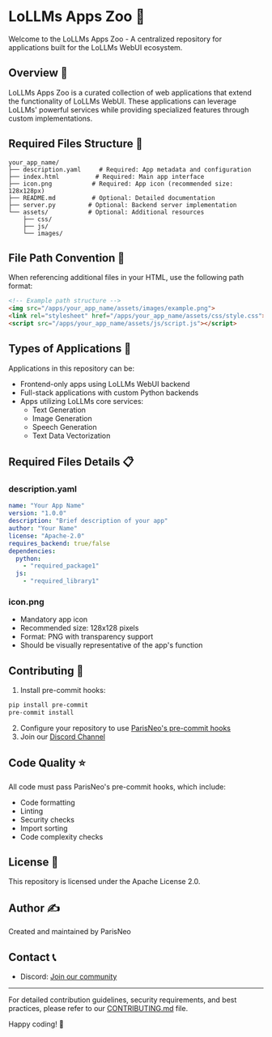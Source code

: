 # LoLLMs Apps Zoo 🎪

Welcome to the LoLLMs Apps Zoo - A centralized repository for applications built for the LoLLMs WebUI ecosystem.

## Overview 🌟

LoLLMs Apps Zoo is a curated collection of web applications that extend the functionality of LoLLMs WebUI. These applications can leverage LoLLMs' powerful services while providing specialized features through custom implementations.

## Required Files Structure 📁

```
your_app_name/
├── description.yaml     # Required: App metadata and configuration
├── index.html          # Required: Main app interface
├── icon.png           # Required: App icon (recommended size: 128x128px)
├── README.md          # Optional: Detailed documentation
├── server.py         # Optional: Backend server implementation
└── assets/           # Optional: Additional resources
    ├── css/
    ├── js/
    └── images/
```

## File Path Convention 🔗

When referencing additional files in your HTML, use the following path format:
```html
<!-- Example path structure -->
<img src="/apps/your_app_name/assets/images/example.png">
<link rel="stylesheet" href="/apps/your_app_name/assets/css/style.css">
<script src="/apps/your_app_name/assets/js/script.js"></script>
```

## Types of Applications 📱

Applications in this repository can be:
- Frontend-only apps using LoLLMs WebUI backend
- Full-stack applications with custom Python backends
- Apps utilizing LoLLMs core services:
  - Text Generation
  - Image Generation
  - Speech Generation
  - Text Data Vectorization

## Required Files Details 📋

### description.yaml
```yaml
name: "Your App Name"
version: "1.0.0"
description: "Brief description of your app"
author: "Your Name"
license: "Apache-2.0"
requires_backend: true/false
dependencies:
  python: 
    - "required_package1"
  js:
    - "required_library1"
```

### icon.png
- Mandatory app icon
- Recommended size: 128x128 pixels
- Format: PNG with transparency support
- Should be visually representative of the app's function

## Contributing 🤝

1. Install pre-commit hooks:
```bash
pip install pre-commit
pre-commit install
```

2. Configure your repository to use [ParisNeo's pre-commit hooks](https://github.com/ParisNeo/parisneo-precommit-hooks)
3. Join our [Discord Channel](https://discord.com/channels/1092918764925882418)

## Code Quality ⭐

All code must pass ParisNeo's pre-commit hooks, which include:
- Code formatting
- Linting
- Security checks
- Import sorting
- Code complexity checks

## License 📄

This repository is licensed under the Apache License 2.0.

## Author ✍️

Created and maintained by ParisNeo

## Contact 📞

- Discord: [Join our community](https://discord.com/channels/1092918764925882418)

---

For detailed contribution guidelines, security requirements, and best practices, please refer to our [CONTRIBUTING.md](CONTRIBUTING.md) file.

Happy coding! 🚀

